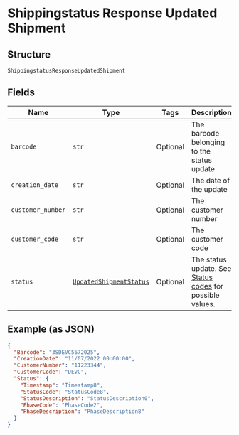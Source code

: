
# Shippingstatus Response Updated Shipment

## Structure

`ShippingstatusResponseUpdatedShipment`

## Fields

| Name | Type | Tags | Description |
|  --- | --- | --- | --- |
| `barcode` | `str` | Optional | The barcode belonging to the status update |
| `creation_date` | `str` | Optional | The date of the update |
| `customer_number` | `str` | Optional | The customer number |
| `customer_code` | `str` | Optional | The customer code |
| `status` | [`UpdatedShipmentStatus`](../../doc/models/updated-shipment-status.md) | Optional | The status update. See [Status codes](https://developer.postnl.nl/docs/#/http/reference-data/error-codes) for possible values. |

## Example (as JSON)

```json
{
  "Barcode": "3SDEVC5672025",
  "CreationDate": "11/07/2022 00:00:00",
  "CustomerNumber": "11223344",
  "CustomerCode": "DEVC",
  "Status": {
    "Timestamp": "Timestamp8",
    "StatusCode": "StatusCode8",
    "StatusDescription": "StatusDescription0",
    "PhaseCode": "PhaseCode2",
    "PhaseDescription": "PhaseDescription8"
  }
}
```

